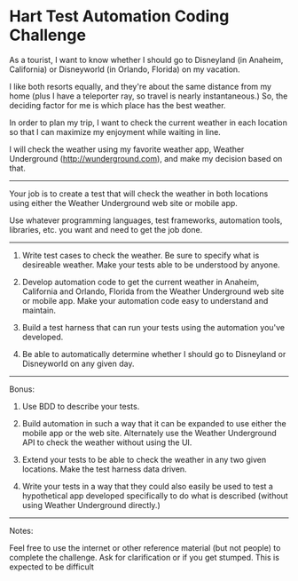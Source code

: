# Hart Test Automation Coding Challenge

As a tourist, I want to know whether I should go to Disneyland (in Anaheim, California) or Disneyworld (in Orlando, Florida) on my vacation.  

I like both resorts equally, and they're about the same distance from my home (plus I have a teleporter ray, so travel is nearly instantaneous.) So, the deciding factor for me is which place has the best weather.

In order to plan my trip, I want to check the current weather in each location so that I can maximize my enjoyment while waiting in line.

I will check the weather using my favorite weather app, Weather Underground (http://wunderground.com), and make my decision based on that.


*** 


Your job is to create a test that will check the weather in both locations using either the Weather Underground web site or mobile app.  

Use whatever programming languages, test frameworks, automation tools, libraries, etc. you want and need to get the job done. 


***


1. Write test cases to check the weather.  Be sure to specify what is desireable weather.  Make your tests able to be understood by anyone.

2. Develop automation code to get the current weather in Anaheim, California and Orlando, Florida from the Weather Underground web site or mobile app.  Make your automation code easy to understand and maintain.

3. Build a test harness that can run your tests using the automation you've developed. 

4. Be able to automatically determine whether I should go to Disneyland or Disneyworld on any given day.


***


Bonus:

1. Use BDD to describe your tests.

2. Build automation in such a way that it can be expanded to use either the mobile app or the web site.  Alternately use the Weather Underground API to check the weather without using the UI.

3. Extend your tests to be able to check the weather in any two given locations.  Make the test harness data driven.

4. Write your tests in a way that they could also easily be used to test a hypothetical app developed specifically to do what is described (without using Weather Underground directly.)


***


Notes:

Feel free to use the internet or other reference material (but not people) to complete the challenge.  Ask for clarification or if you get stumped.  This is expected to be difficult
